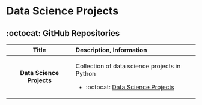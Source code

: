 # Data Science Projects

## :octocat: GitHub Repositories

| Title | Description, Information |
| :---:         |          :--- |
|**Data Science Projects**|<p>Collection of data science projects in Python</p><ul><li> :octocat: [Data Science Projects](https://github.com/veb-101/Data-Science-Projects)</li></ul>|

